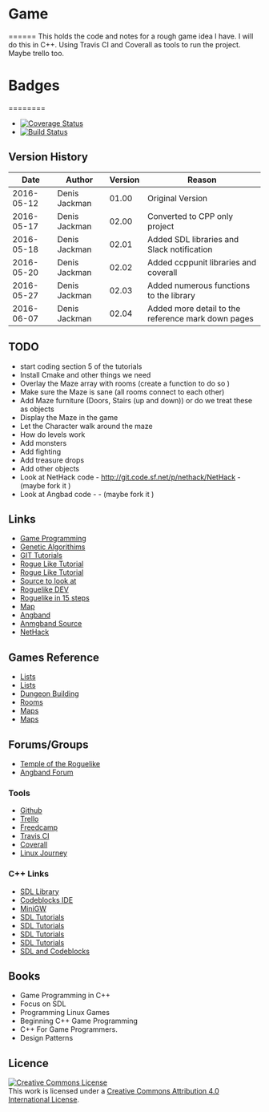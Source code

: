 # Game
======
This holds the code and notes for a rough game idea I have.
I will do this in C++. Using Travis CI and Coverall as tools to run the project. Maybe trello too.

# Badges
========
* [![Coverage Status](https://coveralls.io/repos/github/denisjackman/game/badge.svg?branch=master)](https://coveralls.io/github/denisjackman/game?branch=master)
* [![Build Status](https://travis-ci.org/denisjackman/game.svg?branch=master)](https://travis-ci.org/denisjackman/game)

## Version History 
|Date |Author|Version|Reason|
|----------|-------------|-----|--------------------------------------|
|2016-05-12|Denis Jackman|01.00|Original Version |
|2016-05-17|Denis Jackman|02.00|Converted to CPP only project |
|2016-05-18|Denis Jackman|02.01|Added SDL libraries and Slack notification |
|2016-05-20|Denis Jackman|02.02|Added ccppunit libraries and coverall |
|2016-05-27|Denis Jackman|02.03|Added numerous functions to the library |
|2016-06-07|Denis Jackman|02.04|Added more detail to the reference mark down pages |

## TODO
* start coding section 5 of the tutorials 
* Install Cmake and other things we need
* Overlay the Maze array with rooms (create a function to do so )
* Make sure the Maze is sane (all rooms connect to each other)
* Add Maze furniture (Doors, Stairs (up and down)) or do we treat these as objects
* Display the Maze in the game
* Let the Character walk around the maze
* How do levels work
* Add monsters
* Add fighting
* Add treasure drops
* Add other objects
* Look at NetHack code - http://git.code.sf.net/p/nethack/NetHack - (maybe fork it )
* Look at Angbad code  - - (maybe fork it )

## Links
* [Game Programming](http://gameprogrammingpatterns.com/)
* [Genetic Algorithims](http://www.ai-junkie.com/ga/intro/gat1.html)
* [GIT Tutorials](https://www.atlassian.com/git/tutorials/what-is-version-control)
* [Rogue Like Tutorial](http://www.kathekonta.com/rlguide/)
* [Rogue Like Tutorial](https://solarianprogrammer.com/2012/07/12/roguelike-game-cpp-11-part-0/)
* [Source to look at](https://github.com/sol-prog/roguelike)
* [Roguelike DEV](http://www.roguebasin.com/index.php?title=Roguelike_Dev_FAQ)
* [Roguelike in 15 steps](http://www.roguebasin.com/index.php?title=How_to_Write_a_Roguelike_in_15_Steps)
* [Map](http://www.roguebasin.com/index.php?title=Grid_Based_Dungeon_Generator)
* [Angband](http://rephial.org/)
* [Anmgband Source](https://github.com/angband/angband/tree/AngbandBase)
* [NetHack](http://www.nethack.org/)

## Games Reference 
* [Lists](http://roll1d12.blogspot.co.uk/)
* [Lists](http://drumsofwar.wikia.com/wiki/Drums_of_War_Wiki)
* [Dungeon Building](http://roguelikedeveloper.blogspot.co.uk/2007/11/unangband-dungeon-generation-part-one.html)
* [Rooms](http://journal.stuffwithstuff.com/2014/12/21/rooms-and-mazes/)
* [Maps](https://endevagames.wordpress.com/2015/05/29/randomly-generated-maps/)
* [Maps](http://divingintodart.blogspot.co.uk/2015/01/procedural-generation-part-one-making.html)

## Forums/Groups 
* [Temple of the Roguelike](http://forums.roguetemple.com/index.php)
* [Angband Forum](http://angband.oook.cz/forum/index.php)

### Tools 
* [Github](https://github.com/)
* [Trello](https://trello.com/b/pCvSF4QZ/games-project)
* [Freedcamp](https://freedcamp.com/dashboard)
* [Travis CI](https://travis-ci.org/profile/denisjackman)
* [Coverall](https://coveralls.io/repos)
* [Linux Journey](https://linuxjourney.com)

### C++ Links
* [SDL Library](https://www.libsdl.org/index.php)
* [Codeblocks IDE](http://www.codeblocks.org/)
* [MiniGW](http://www.mingw.org/)
* [SDL Tutorials](http://lazyfoo.net/SDL_tutorials/)
* [SDL Tutorials](http://www.sdltutorials.com/)
* [SDL Tutorials](http://www.willusher.io/pages/sdl2/)
* [SDL Tutorials](http://gamedevgeek.com/tutorials/getting-started-with-sdl/)
* [SDL and Codeblocks](http://wiki.codeblocks.org/index.php/Using_SDL_with_Code::Blocks)

## Books 
* Game Programming in C++ 
* Focus on SDL
* Programming Linux Games
* Beginning C++ Game Programming
* C++ For Game Programmers.
* Design Patterns 

## Licence 
<a rel="license" href="http://creativecommons.org/licenses/by/4.0/"><img alt="Creative Commons License" style="border-width:0" src="https://i.creativecommons.org/l/by/4.0/88x31.png" /></a><br />This work is licensed under a <a rel="license" href="http://creativecommons.org/licenses/by/4.0/">Creative Commons Attribution 4.0 International License</a>.
